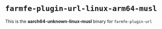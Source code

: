 # `farmfe-plugin-url-linux-arm64-musl`

This is the **aarch64-unknown-linux-musl** binary for `farmfe-plugin-url`

